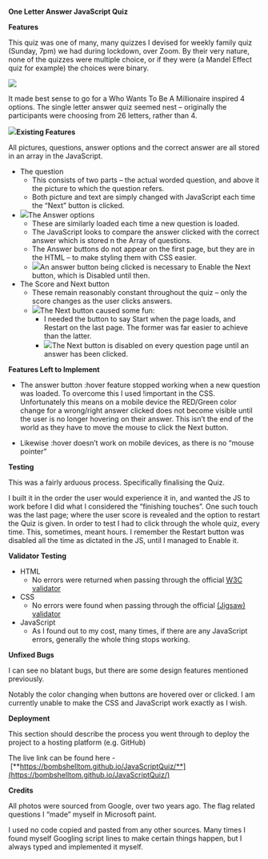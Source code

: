 ﻿**One Letter Answer JavaScript Quiz**

**Features**

This quiz was one of many, many quizzes I devised for weekly family quiz (Sunday, 7pm) we had during lockdown, over Zoom. By their very nature, none of the quizzes were multiple choice, or if they were (a Mandel Effect quiz for example) the choices were binary. 

![](Aspose.Words.73f814c0-d377-467d-8302-fbaa39984898.001.png)

It made best sense to go for a Who Wants To Be A Millionaire inspired 4 options. The single letter answer quiz seemed nest – originally the participants were choosing from 26 letters, rather than 4. 



![](Aspose.Words.73f814c0-d377-467d-8302-fbaa39984898.002.png)**Existing Features**

All pictures, questions, answer options and the correct answer are all stored in an array in the JavaScript. 

- The question
  - This consists of two parts – the actual worded question, and above it the picture to which the question refers. 
  - Both picture and text are simply changed with JavaScript each time the “Next” button is clicked. 
- ![](Aspose.Words.73f814c0-d377-467d-8302-fbaa39984898.003.png)The Answer options
  - These are similarly loaded each time a new question is loaded. 
  - The JavaScript looks to compare the answer clicked with the correct answer which is stored n the Array of questions.  
  - The Answer buttons do not appear on the first page, but they are in the HTML – to make styling them with CSS easier. 
  - ![](Aspose.Words.73f814c0-d377-467d-8302-fbaa39984898.004.png)An answer button being clicked is necessary to Enable the Next button, which is Disabled until then. 
- The Score and Next button
  - These remain reasonably constant throughout the quiz – only the score changes as the user clicks answers. 
  - ![](Aspose.Words.73f814c0-d377-467d-8302-fbaa39984898.005.png)The Next button caused some fun:
    - I needed the button to say Start when the page loads, and Restart on the last page. The former was far easier to achieve than the latter.  
    - ![](Aspose.Words.73f814c0-d377-467d-8302-fbaa39984898.006.png)The Next button is disabled on every question page until an answer has been clicked.

**Features Left to Implement**

- The answer button :hover feature stopped working when a new question was loaded. To overcome this I used !important in the CSS. Unfortunately this means on a mobile device the RED/Green color change for a wrong/right answer clicked does not become visible until the user is no longer hovering on their answer. This isn’t the end of the world as they have to move the mouse to click the Next button. 



- Likewise :hover doesn’t work on mobile devices, as there is no “mouse pointer”

**Testing**

This was a fairly arduous process. Specifically finalising the Quiz. 

I built it in the order the user would experience it in, and wanted the JS to work before I did what I considered the “finishing touches”. One such touch was the last page; where the user score is revealed and the option to restart the Quiz is given. In order to test I had to click through the whole quiz, every time. This, sometimes, meant hours. I remember the Restart button was disabled all the time as dictated in the JS, until I managed to Enable it. 

**Validator Testing**

- HTML
  - No errors were returned when passing through the official [W3C validator](https://validator.w3.org/nu/?doc=https%3A%2F%2Fcode-institute-org.github.io%2Flove-running-2.0%2Findex.html)
- CSS
  - No errors were found when passing through the official [(Jigsaw) validator](https://jigsaw.w3.org/css-validator/validator?uri=https%3A%2F%2Fvalidator.w3.org%2Fnu%2F%3Fdoc%3Dhttps%253A%252F%252Fcode-institute-org.github.io%252Flove-running-2.0%252Findex.html&profile=css3svg&usermedium=all&warning=1&vextwarning=&lang=en#css)
- JavaScript 
  - As I found out to my cost, many times, if there are any JavaScript errors, generally the whole thing stops working. 

**Unfixed Bugs**

I can see no blatant bugs, but there are some design features mentioned previously. 

Notably the color changing when buttons are hovered over or clicked.  I am currently unable to make the CSS and JavaScript work exactly as I wish. 

**Deployment**

This section should describe the process you went through to deploy the project to a hosting platform (e.g. GitHub)

The live link can be found here - [**https://bombshelltom.github.io/JavaScriptQuiz/**](https://bombshelltom.github.io/JavaScriptQuiz/)

**Credits**

All photos were sourced from Google, over two years ago. The flag related questions I “made” myself in Microsoft paint.

I used no code copied and pasted from any other sources. Many times I found myself Googling script lines to make certain things happen, but I always typed and implemented it myself. 
